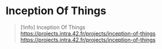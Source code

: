# Inception Of Things

> [!info]
> Inception Of Things
> https://projects.intra.42.fr/projects/inception-of-things
https://projects.intra.42.fr/projects/inception-of-things
